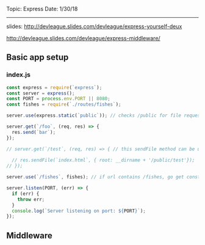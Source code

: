 Topic: Express
Date: 1/30/18
***

slides: http://devleague.slides.com/devleague/express-yourself-deux

http://devleague.slides.com/devleague/express-middleware/

## Basic app setup

### index.js
```javascript
const express = require(`express`);
const server = express();
const PORT = process.env.PORT || 8080;
const fishes = require(`./routes/fishes`);

server.use(express.static(`public`)); // checks /public for file requested

server.get(`/foo`, (req, res) => {
  res.send(`bar`);
});

// server.get(`/test`, (req, res) => { // this sendFile method can be used if you want to host a separate index.html inside the directory for each page
  
  // res.sendFile(`index.html`, { root: __dirname + '/public/test'});
// });

server.use(`/fishes`, fishes); // if url contains /fishes, go get const fishes

server.listen(PORT, (err) => {
  if (err) {
    throw err;
  }
  console.log(`Server listening on port: ${PORT}`);
});
```

## Middleware

